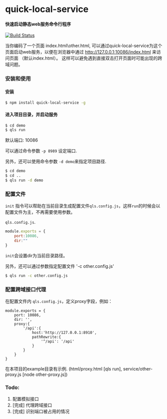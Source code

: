 # quick-local-service

#### 快速启动静态web服务命令行程序

[![Build Status](https://img.shields.io/travis/shellphon/quick-local-service.svg)](https://travis-ci.org/shellphon/quick-local-service)

当你编码了一个页面 index.html\other.html, 可以通过quick-local-service为这个页面启动web服务，以便在浏览器中通过  http://127.0.0.1:10086/index.html  来访问页面 （默认index.html）。 这样可以避免遇到直接双击打开页面时可能出现的跨域问题。

### 安装和使用

#### 安装

```bash
$ npm install quick-local-service -g
```

#### 进入项目目录，并启动服务

```bash
$ cd demo
$ qls run
```

默认端口: 10086

可以通过命令参数 `-p 8989` 设定端口. 

另外，还可以使用命令参数 `-d demo`来指定项目路径.

```bash
$ cd demo
$ cd ..
$ qls run -d demo
```

### 配置文件

`init` 指令可以帮助在当前目录生成配置文件`qls.config.js`，这样`run`的时候会以配置文件为主，不再需要使用参数。

`qls.config.js`.

```javascript
module.exports = {
	port:10086,
	dir:""
}
```

`init`会设置dir为当前目录路径。

另外，还可以通过参数指定配置文件 '-c other.config.js' 

```bash
$ qls run -c other.config.js
```
### 配置跨域接口代理

在配置文件内 `qls.config.js`，定义proxy字段，例如：

```
module.exports = {
	port: 10086,
	dir: '',
	proxy:{
		'/api':{
			host:'http://127.0.0.1:8910',
			pathRewrite:{
				'^/api': '/api'
			}
		}
	}
}
```

在本项目的example目录有示例. (html/proxy.html [qls run], service/other-proxy.js [node other-proxy.js])

### Todo:

1. 配置模拟接口
2. [完成] 代理跨域接口
3. [完成] 识别端口被占用的情况

